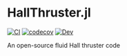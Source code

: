 # HallThruster.jl
[![CI](https://github.com/archermarx/HallThruster.jl/actions/workflows/ci.yml/badge.svg)](https://github.com/archermarx/HallThruster.jl/actions/workflows/ci.yml)
[![codecov](https://codecov.io/gh/archermarx/HallThruster.jl/branch/main/graph/badge.svg?token=cEoGN49eZp)](https://codecov.io/gh/archermarx/HallThruster.jl)
[![Dev](https://img.shields.io/badge/docs-dev-blue.svg)](https://archermarx.github.io/HallThruster.jl/dev)

An open-source fluid Hall thruster code

